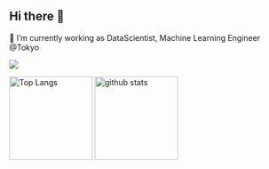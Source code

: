 ## Hi there 👋
🔭 I’m currently working as DataScientist, Machine Learning Engineer @Tokyo

![](https://github-profile-summary-cards.vercel.app/api/cards/profile-details?username=rauta0127&theme=tokyonight)

<p align="left"> 
  <img alt="Top Langs" height="150px" src="https://github-readme-stats.vercel.app/api/top-langs/?username=rauta0127&layout=compact&count_private=true&show_icons=true&theme=tokyonight" />
  <img alt="github stats" height="150px" src="https://github-readme-stats.vercel.app/api?username=rauta0127&count_private=true&show_icons=true&show_icons=true&theme=tokyonight" />
</p>

<!--
**rauta0127/rauta0127** is a ✨ _special_ ✨ repository because its `README.md` (this file) appears on your GitHub profile.

Here are some ideas to get you started:

- 🔭 I’m currently working on ...
- 🌱 I’m currently learning ...
- 👯 I’m looking to collaborate on ...
- 🤔 I’m looking for help with ...
- 💬 Ask me about ...
- 📫 How to reach me: ...
- 😄 Pronouns: ...
- ⚡ Fun fact: ...
-->
